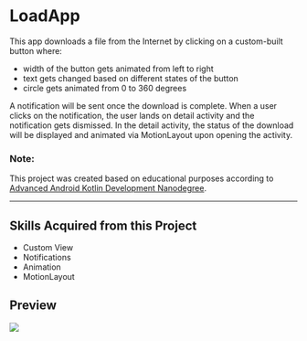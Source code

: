 # LoadApp <br>
This app downloads a file from the Internet by clicking on a custom-built button where:
<ul>
  <li>width of the button gets animated from left to right</li>
  <li>text gets changed based on different states of the button</li>
  <li>circle gets animated from 0 to 360 degrees</li>
</ul>
A notification will be sent once the download is complete. When a user clicks on the notification, the user lands on detail activity and the notification gets dismissed. 
In the detail activity, the status of the download will be displayed and animated via MotionLayout upon opening the activity.

### Note:
This project was created based on educational purposes according to [Advanced Android Kotlin Development Nanodegree](https://www.udacity.com/course/android-kotlin-developer-nanodegree--nd940).
<br>
<hr>

## Skills Acquired from this Project
<ul>
  <li>Custom View</li>
  <li>Notifications</li>
  <li>Animation</li>
  <li>MotionLayout</li>
</ul>

## Preview
<img src="https://github.com/MohamedSamir21/LoadApp/assets/75276673/cee5592b-3ee0-4b74-8686-ee78b613b2d4">
